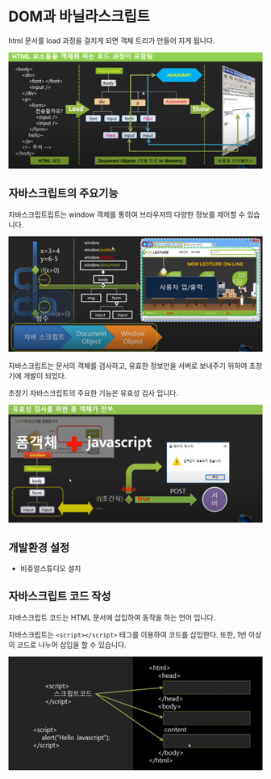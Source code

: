 # DOM과 바닐라스크립트

html 문서를 load 과정을 걸치게 되면 객체 트리가 만들어 지게 됩니다.

![image-20230504185449623](./img/image-20230504185449623.png)



## 자바스크립트의 주요기능

자바스크립트립트는 window 객체를 통하여 브라우저의 다양한 정보를 제어할 수 있습니다.

![image-20230505140437931](./img/image-20230505140350618.png)



자바스크립트는 문서의 객체를 검사하고, 유효한 정보만을 서버로 보내주기 위하여 초창기에 개발이 되었다.

초창기 자바스크립트의 주요한 기능은 유효성 검사 입니다.

![image-20230505141746681](./img/image-20230505141746681.png)



## 개발환경 설정

* 비쥬얼스튜디오 설치



## 자바스크립트 코드 작성

자바스크립트 코드는 HTML 문서에 삽입하여 동작을 하는 언어 입니다.



자바스크립트는 `<script></script>` 테그를 이용하여 코드를 삽입한다. 또한, 1번 이상의 코드로 나누어 삽입을 할 수 있습니다.

![image-20230505143918905](./img/image-20230505143918905.png)





